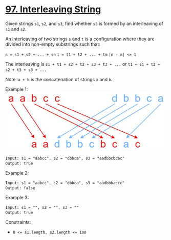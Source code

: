 [97. Interleaving String](https://leetcode.com/problems/interleaving-string/)
=========================

Given strings `s1`, `s2`, and `s3`, find whether `s3` is formed
by an interleaving of `s1` and `s2`.

An interleaving of two strings `s` and `t` is a configuration where
they are divided into non-empty substrings such that:

`s = s1 + s2 + ... + sn`
`t = t1 + t2 + ... + tm`
`|n - m| <= 1`

The interleaving is `s1 + t1 + s2 + t2 + s3 + t3 + ...` or
`t1 + s1 + t2 + s2 + t3 + s3 + ...`

Note: `a + b` is the concatenation of strings `a` and `b`.

Example 1:
![image](interleave.jpg)
```
Input: s1 = "aabcc", s2 = "dbbca", s3 = "aadbbcbcac"
Output: true
```

Example 2:
```
Input: s1 = "aabcc", s2 = "dbbca", s3 = "aadbbbaccc"
Output: false
```

Example 3:
```
Input: s1 = "", s2 = "", s3 = ""
Output: true
```

Constraints:
 - `0 <= s1.length, s2.length <= 100`
